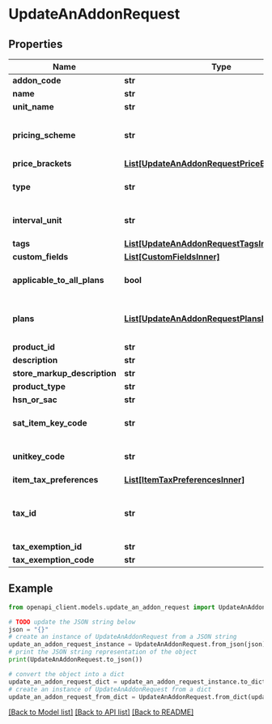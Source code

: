 # UpdateAnAddonRequest


## Properties

Name | Type | Description | Notes
------------ | ------------- | ------------- | -------------
**addon_code** | **str** | Unique string of your choice which lets you identify this addon. | 
**name** | **str** | Name of your choice to be displayed in the interface and invoices. | 
**unit_name** | **str** | A name of your choice to refer to one unit of the addon. | 
**pricing_scheme** | **str** | Pricing type of the addon can be changed and the values are &lt;code&gt;unit&lt;/code&gt;, &lt;code&gt;volume&lt;/code&gt;, &lt;code&gt;tier&lt;/code&gt; or &lt;code&gt;package&lt;/code&gt;. To know more about pricing schemes click &lt;a href&#x3D;\&quot;/billing/help/product-catalog/subscription-items/addons.html#pricing-schemes\&quot;&gt;here.&lt;/a&gt; | [optional] [default to 'unit']
**price_brackets** | [**List[UpdateAnAddonRequestPriceBracketsInner]**](UpdateAnAddonRequestPriceBracketsInner.md) | Array of objects which contains the start quantity, end quantity and price | 
**type** | **str** | Indicates type of the addon. This could be either &lt;code&gt;recurring&lt;/code&gt; or &lt;code&gt;one_time&lt;/code&gt;. | [optional] [default to 'recurring']
**interval_unit** | **str** | The billing frequency of the addon only if type is recurring and the values can be &lt;code&gt;monthly&lt;/code&gt; or &lt;code&gt;yearly&lt;/code&gt;. | [optional] [default to 'monthly']
**tags** | [**List[UpdateAnAddonRequestTagsInner]**](UpdateAnAddonRequestTagsInner.md) |  | [optional] 
**custom_fields** | [**List[CustomFieldsInner]**](CustomFieldsInner.md) | Custom fields for a Addon. | [optional] 
**applicable_to_all_plans** | **bool** | If the addon is to be associated with all plans, applicable_to_all_plans is set to &lt;code&gt;true&lt;/code&gt;; otherwise, it is set to &lt;code&gt;false&lt;/code&gt;. | [optional] [default to True]
**plans** | [**List[UpdateAnAddonRequestPlansInner]**](UpdateAnAddonRequestPlansInner.md) | List of plans that the addon needs to be associated with. If an addon is to be associated with only two plans - \&quot;basic\&quot; and \&quot;professional\&quot;, then &lt;code&gt;applicable_to_all_plans&lt;/code&gt; is set to false. Only the plan codes of the plans that need to be associated with are required. | 
**product_id** | **str** | Product ID to which you want to associate this addon with. | 
**description** | **str** | Short description regarding the addon. | [optional] 
**store_markup_description** | **str** | Long Description regarding the plan. | [optional] 
**product_type** | **str** | Product type for UK Edition. | [optional] 
**hsn_or_sac** | **str** | HSN or SAC code for Goods/Services addon | [optional] 
**sat_item_key_code** | **str** | Add SAT Item Key Code for your goods/services. Download the &lt;a href&#x3D; http://omawww.sat.gob.mx/tramitesyservicios/Paginas/documentos/catCFDI_V_4_07122022.xls  &gt;CFDI Catalogs.&lt;/a&gt; | [optional] 
**unitkey_code** | **str** | Add Unit Key Code for your goods/services. Download the &lt;a href&#x3D; http://omawww.sat.gob.mx/tramitesyservicios/Paginas/documentos/catCFDI_V_4_07122022.xls  &gt;CFDI Catalogs.&lt;/a&gt; | [optional] 
**item_tax_preferences** | [**List[ItemTaxPreferencesInner]**](ItemTaxPreferencesInner.md) | Tax preferenece for addon | [optional] 
**tax_id** | **str** | Tax ID to which you would like to associate with this addon. | [optional] [default to 'no tax will be associated']
**tax_exemption_id** | **str** | Unique ID of the tax exemption. | [optional] 
**tax_exemption_code** | **str** | Unique code of the tax exemption. | [optional] 

## Example

```python
from openapi_client.models.update_an_addon_request import UpdateAnAddonRequest

# TODO update the JSON string below
json = "{}"
# create an instance of UpdateAnAddonRequest from a JSON string
update_an_addon_request_instance = UpdateAnAddonRequest.from_json(json)
# print the JSON string representation of the object
print(UpdateAnAddonRequest.to_json())

# convert the object into a dict
update_an_addon_request_dict = update_an_addon_request_instance.to_dict()
# create an instance of UpdateAnAddonRequest from a dict
update_an_addon_request_from_dict = UpdateAnAddonRequest.from_dict(update_an_addon_request_dict)
```
[[Back to Model list]](../README.md#documentation-for-models) [[Back to API list]](../README.md#documentation-for-api-endpoints) [[Back to README]](../README.md)


